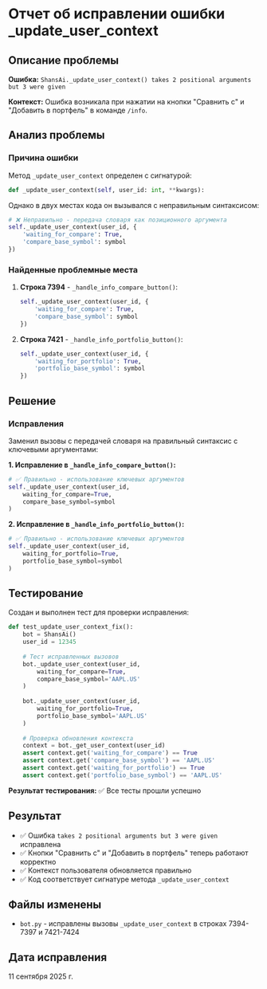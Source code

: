 # Отчет об исправлении ошибки _update_user_context

## Описание проблемы

**Ошибка:** `ShansAi._update_user_context() takes 2 positional arguments but 3 were given`

**Контекст:** Ошибка возникала при нажатии на кнопки "Сравнить с" и "Добавить в портфель" в команде `/info`.

## Анализ проблемы

### Причина ошибки

Метод `_update_user_context` определен с сигнатурой:
```python
def _update_user_context(self, user_id: int, **kwargs):
```

Однако в двух местах кода он вызывался с неправильным синтаксисом:
```python
# ❌ Неправильно - передача словаря как позиционного аргумента
self._update_user_context(user_id, {
    'waiting_for_compare': True,
    'compare_base_symbol': symbol
})
```

### Найденные проблемные места

1. **Строка 7394** - `_handle_info_compare_button()`:
   ```python
   self._update_user_context(user_id, {
       'waiting_for_compare': True,
       'compare_base_symbol': symbol
   })
   ```

2. **Строка 7421** - `_handle_info_portfolio_button()`:
   ```python
   self._update_user_context(user_id, {
       'waiting_for_portfolio': True,
       'portfolio_base_symbol': symbol
   })
   ```

## Решение

### Исправления

Заменил вызовы с передачей словаря на правильный синтаксис с ключевыми аргументами:

**1. Исправление в `_handle_info_compare_button()`:**
```python
# ✅ Правильно - использование ключевых аргументов
self._update_user_context(user_id, 
    waiting_for_compare=True,
    compare_base_symbol=symbol
)
```

**2. Исправление в `_handle_info_portfolio_button()`:**
```python
# ✅ Правильно - использование ключевых аргументов
self._update_user_context(user_id, 
    waiting_for_portfolio=True,
    portfolio_base_symbol=symbol
)
```

## Тестирование

Создан и выполнен тест для проверки исправления:

```python
def test_update_user_context_fix():
    bot = ShansAi()
    user_id = 12345
    
    # Тест исправленных вызовов
    bot._update_user_context(user_id, 
        waiting_for_compare=True,
        compare_base_symbol='AAPL.US'
    )
    
    bot._update_user_context(user_id, 
        waiting_for_portfolio=True,
        portfolio_base_symbol='AAPL.US'
    )
    
    # Проверка обновления контекста
    context = bot._get_user_context(user_id)
    assert context.get('waiting_for_compare') == True
    assert context.get('compare_base_symbol') == 'AAPL.US'
    assert context.get('waiting_for_portfolio') == True
    assert context.get('portfolio_base_symbol') == 'AAPL.US'
```

**Результат тестирования:** ✅ Все тесты прошли успешно

## Результат

- ✅ Ошибка `takes 2 positional arguments but 3 were given` исправлена
- ✅ Кнопки "Сравнить с" и "Добавить в портфель" теперь работают корректно
- ✅ Контекст пользователя обновляется правильно
- ✅ Код соответствует сигнатуре метода `_update_user_context`

## Файлы изменены

- `bot.py` - исправлены вызовы `_update_user_context` в строках 7394-7397 и 7421-7424

## Дата исправления

11 сентября 2025 г.
